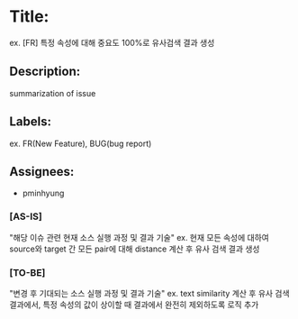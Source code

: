 # Title: 
  ex. [FR] 특정 속성에 대해 중요도 100%로 유사검색 결과 생성
## Description: 
  summarization of issue
## Labels: 
  ex. FR(New Feature), BUG(bug report)
## Assignees:
  - pminhyung

### [AS-IS]
"해당 이슈 관련 현재 소스 실행 과정 및 결과 기술"
ex. 현재 모든 속성에 대하여 source와 target 간 모든 pair에 대해 distance 계산 후 유사 검색 결과 생성

### [TO-BE]
"변경 후 기대되는 소스 실행 과정 및 결과 기술"
ex. text similarity 계산 후 유사 검색 결과에서, 특정 속성의 값이 상이할 때 결과에서 완전히 제외하도록 로직 추가